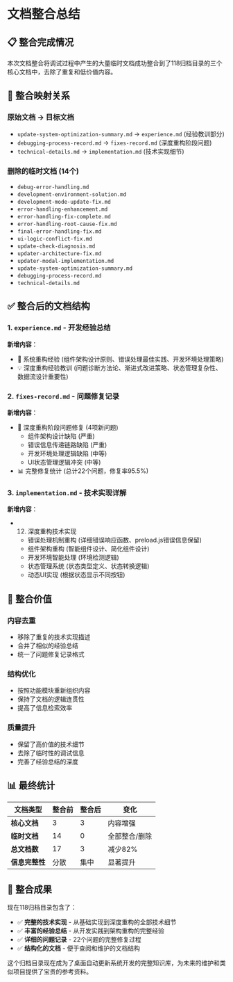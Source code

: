 # 文档整合总结

## 📋 整合完成情况

本次文档整合将调试过程中产生的大量临时文档成功整合到了118归档目录的三个核心文档中，去除了重复和低价值内容。

## 🔄 整合映射关系

### 原始文档 → 目标文档
- `update-system-optimization-summary.md` → `experience.md` (经验教训部分)
- `debugging-process-record.md` → `fixes-record.md` (深度重构阶段问题)
- `technical-details.md` → `implementation.md` (技术实现细节)

### 删除的临时文档 (14个)
- `debug-error-handling.md`
- `development-environment-solution.md`
- `development-mode-update-fix.md`
- `error-handling-enhancement.md`
- `error-handling-fix-complete.md`
- `error-handling-root-cause-fix.md`
- `final-error-handling-fix.md`
- `ui-logic-conflict-fix.md`
- `update-check-diagnosis.md`
- `updater-architecture-fix.md`
- `updater-modal-implementation.md`
- `update-system-optimization-summary.md`
- `debugging-process-record.md`
- `technical-details.md`

## ✅ 整合后的文档结构

### 1. `experience.md` - 开发经验总结
**新增内容**：
- 🔧 系统重构经验 (组件架构设计原则、错误处理最佳实践、开发环境处理策略)
- 💡 深度重构经验教训 (问题诊断方法论、渐进式改进策略、状态管理复杂性、数据流设计重要性)

### 2. `fixes-record.md` - 问题修复记录
**新增内容**：
- 🔄 深度重构阶段问题修复 (4项新问题)
  - 组件架构设计缺陷 (严重)
  - 错误信息传递链路缺陷 (严重)
  - 开发环境处理逻辑缺陷 (中等)
  - UI状态管理逻辑冲突 (中等)
- 📊 完整修复统计 (总计22个问题，修复率95.5%)

### 3. `implementation.md` - 技术实现详解
**新增内容**：
- 12. 深度重构技术实现
  - 错误处理机制重构 (详细错误响应函数、preload.js错误信息保留)
  - 组件架构重构 (智能组件设计、简化组件设计)
  - 开发环境智能处理 (环境检测逻辑)
  - 状态管理系统 (状态类型定义、状态转换逻辑)
  - 动态UI实现 (根据状态显示不同按钮)

## 🎯 整合价值

### 内容去重
- 移除了重复的技术实现描述
- 合并了相似的经验总结
- 统一了问题修复记录格式

### 结构优化
- 按照功能模块重新组织内容
- 保持了文档的逻辑连贯性
- 提高了信息检索效率

### 质量提升
- 保留了高价值的技术细节
- 去除了临时性的调试信息
- 完善了经验总结的深度

## 📊 最终统计

| 文档类型 | 整合前 | 整合后 | 变化 |
|---------|--------|--------|------|
| **核心文档** | 3 | 3 | 内容增强 |
| **临时文档** | 14 | 0 | 全部整合/删除 |
| **总文档数** | 17 | 3 | 减少82% |
| **信息完整性** | 分散 | 集中 | 显著提升 |

## 🎉 整合成果

现在118归档目录包含了：
- ✅ **完整的技术实现** - 从基础实现到深度重构的全部技术细节
- ✅ **丰富的经验总结** - 从开发实践到架构重构的完整经验
- ✅ **详细的问题记录** - 22个问题的完整修复过程
- ✅ **结构化的文档** - 便于查阅和维护的文档结构

这个归档目录现在成为了桌面自动更新系统开发的完整知识库，为未来的维护和类似项目提供了宝贵的参考资料。
